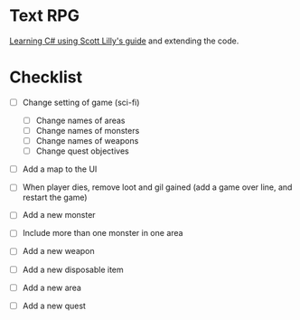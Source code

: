 # Text RPG
[Learning C# using Scott Lilly's guide](https://scottlilly.com/learn-c-by-building-a-simple-rpg-index/) and extending the code.

# Checklist

 - [ ] Change setting of game (sci-fi)
    - [ ] Change names of areas
    - [ ] Change names of monsters
    - [ ] Change names of weapons
    - [ ] Change quest objectives
- [ ] Add a map to the UI
- [ ] When player dies, remove loot and gil gained (add a game over line, and restart the game)
 - [ ] Add a new monster
 - [ ] Include more than one monster in one area
 - [ ] Add a new weapon
 - [ ] Add a new disposable item
 - [ ] Add a new area
 - [ ] Add a new quest

 

